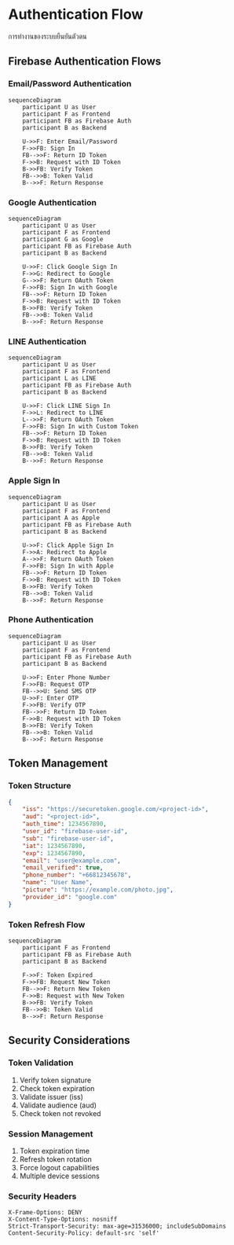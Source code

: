 # Authentication Flow
การทำงานของระบบยืนยันตัวตน

## Firebase Authentication Flows

### Email/Password Authentication
```mermaid
sequenceDiagram
    participant U as User
    participant F as Frontend
    participant FB as Firebase Auth
    participant B as Backend

    U->>F: Enter Email/Password
    F->>FB: Sign In
    FB-->>F: Return ID Token
    F->>B: Request with ID Token
    B->>FB: Verify Token
    FB-->>B: Token Valid
    B-->>F: Return Response
```

### Google Authentication
```mermaid
sequenceDiagram
    participant U as User
    participant F as Frontend
    participant G as Google
    participant FB as Firebase Auth
    participant B as Backend

    U->>F: Click Google Sign In
    F->>G: Redirect to Google
    G-->>F: Return OAuth Token
    F->>FB: Sign In with Google
    FB-->>F: Return ID Token
    F->>B: Request with ID Token
    B->>FB: Verify Token
    FB-->>B: Token Valid
    B-->>F: Return Response
```

### LINE Authentication
```mermaid
sequenceDiagram
    participant U as User
    participant F as Frontend
    participant L as LINE
    participant FB as Firebase Auth
    participant B as Backend

    U->>F: Click LINE Sign In
    F->>L: Redirect to LINE
    L-->>F: Return OAuth Token
    F->>FB: Sign In with Custom Token
    FB-->>F: Return ID Token
    F->>B: Request with ID Token
    B->>FB: Verify Token
    FB-->>B: Token Valid
    B-->>F: Return Response
```

### Apple Sign In
```mermaid
sequenceDiagram
    participant U as User
    participant F as Frontend
    participant A as Apple
    participant FB as Firebase Auth
    participant B as Backend

    U->>F: Click Apple Sign In
    F->>A: Redirect to Apple
    A-->>F: Return OAuth Token
    F->>FB: Sign In with Apple
    FB-->>F: Return ID Token
    F->>B: Request with ID Token
    B->>FB: Verify Token
    FB-->>B: Token Valid
    B-->>F: Return Response
```

### Phone Authentication
```mermaid
sequenceDiagram
    participant U as User
    participant F as Frontend
    participant FB as Firebase Auth
    participant B as Backend

    U->>F: Enter Phone Number
    F->>FB: Request OTP
    FB-->>U: Send SMS OTP
    U->>F: Enter OTP
    F->>FB: Verify OTP
    FB-->>F: Return ID Token
    F->>B: Request with ID Token
    B->>FB: Verify Token
    FB-->>B: Token Valid
    B-->>F: Return Response
```

## Token Management

### Token Structure
```json
{
    "iss": "https://securetoken.google.com/<project-id>",
    "aud": "<project-id>",
    "auth_time": 1234567890,
    "user_id": "firebase-user-id",
    "sub": "firebase-user-id",
    "iat": 1234567890,
    "exp": 1234567890,
    "email": "user@example.com",
    "email_verified": true,
    "phone_number": "+66812345678",
    "name": "User Name",
    "picture": "https://example.com/photo.jpg",
    "provider_id": "google.com"
}
```

### Token Refresh Flow
```mermaid
sequenceDiagram
    participant F as Frontend
    participant FB as Firebase Auth
    participant B as Backend

    F->>F: Token Expired
    F->>FB: Request New Token
    FB-->>F: Return New Token
    F->>B: Request with New Token
    B->>FB: Verify Token
    FB-->>B: Token Valid
    B-->>F: Return Response
```

## Security Considerations

### Token Validation
1. Verify token signature
2. Check token expiration
3. Validate issuer (iss)
4. Validate audience (aud)
5. Check token not revoked

### Session Management
1. Token expiration time
2. Refresh token rotation
3. Force logout capabilities
4. Multiple device sessions

### Security Headers
```
X-Frame-Options: DENY
X-Content-Type-Options: nosniff
Strict-Transport-Security: max-age=31536000; includeSubDomains
Content-Security-Policy: default-src 'self'
```
